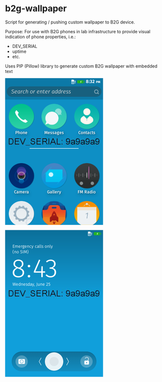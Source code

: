 b2g-wallpaper
=============

Script for generating / pushing custom wallpaper to B2G device. 
 
Purpose:
For use with B2G phones in lab infrastructure to provide visual indication of phone properties, i.e.:
* DEV_SERIAL
* uptime
* etc.

Uses PIP (Pillow) library to generate custom B2G wallpaper with embedded text


![alt tag](https://raw.githubusercontent.com/rpappalax/b2g-wallpaper/master/screenshot.png)

![alt tag](https://raw.githubusercontent.com/rpappalax/b2g-wallpaper/master/screenshot_locked.png)